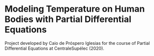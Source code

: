 # Modeling Temperature on Human Bodies with Partial Differential Equations
Project developed by Caio de Próspero Iglesias for the course of Partial Differential Equations at CentraleSupélec (2020). 
